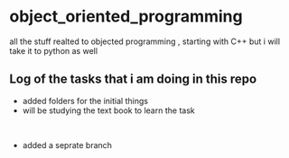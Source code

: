 # object_oriented_programming
all the stuff realted to objected programming , starting with C++ but i will take it to python as well 

## Log of the tasks that i am doing in this repo 

- added folders for the initial things 
- will be studying the text book to learn the task

<br>

- added a seprate branch 

<br>
